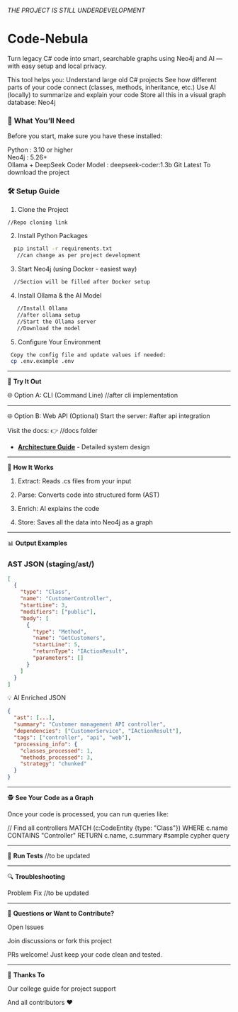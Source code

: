 *THE PROJECT IS STILL UNDERDEVELOPMENT*


# Code-Nebula
Turn legacy C# code into smart, searchable graphs using Neo4j and AI — with easy setup and local privacy.

This tool helps you:
Understand large old C# projects
See how different parts of your code connect (classes, methods, inheritance, etc.)
Use AI (locally) to summarize and explain your code
Store all this in a visual graph database: Neo4j


### 🚀 **What You’ll Need**

Before you start, make sure you have these installed:

Python : 3.10 or higher	           
Neo4j  : 5.26+	 
Ollama + DeepSeek Coder	Model : deepseek-coder:1.3b 
Git	Latest	To download the project


### 🛠️ __Setup Guide__

1. Clone the Project
 ```bash
//Repo cloning link
```
2. Install Python Packages
```bash
  pip install -r requirements.txt
   //can change as per project development 
```
3. Start Neo4j (using Docker - easiest way)
```bash
  //Section will be filled after Docker setup
```
4. Install Ollama & the AI Model
```bash
   //Install Ollama
   //after ollama setup
   //Start the Ollama server
   //Download the model
```
5. Configure Your Environment
 ```bash
  Copy the config file and update values if needed:
  cp .env.example .env
```
---

🧪 __Try It Out__

🌐 Option A: CLI (Command Line)
  //after cli implementation 

---

🌐 Option B: Web API (Optional)
    Start the server:
    #after api integration 

Visit the docs:
👉 //docs folder
- **[Architecture Guide](docs/workflow.md)** - Detailed system design



---

🧠 **How It Works**

1. Extract: Reads .cs files from your input

2. Parse: Converts code into structured form (AST)

3. Enrich: AI explains the code

4. Store: Saves all the data into Neo4j as a graph


---

📊 **Output Examples**

### AST JSON (staging/ast/)
```json
[
  {
    "type": "Class",
    "name": "CustomerController",
    "startLine": 3,
    "modifiers": ["public"],
    "body": [
      {
        "type": "Method",
        "name": "GetCustomers",
        "startLine": 5,
        "returnType": "IActionResult",
        "parameters": []
      }
    ]
  }
]
```
💡 AI Enriched JSON

```json
{
  "ast": [...],
  "summary": "Customer management API controller",
  "dependencies": ["CustomerService", "IActionResult"],
  "tags": ["controller", "api", "web"],
  "processing_info": {
    "classes_processed": 1,
    "methods_processed": 3,
    "strategy": "chunked"
  }
}
```


---

🕵️ **See Your Code as a Graph**

Once your code is processed, you can run queries like:

// Find all controllers
MATCH (c:CodeEntity {type: "Class"})
WHERE c.name CONTAINS "Controller"
RETURN c.name, c.summary
#sample cypher query


---

🧪 **Run Tests**
//to be updated


---

🔍 **Troubleshooting**

Problem	Fix
//to be updated


---

💬 **Questions or Want to Contribute?**

Open Issues

Join discussions or fork this project

PRs welcome! Just keep your code clean and tested.


---



🙌 **Thanks To**

Our college guide for project support 

And all contributors ❤️


